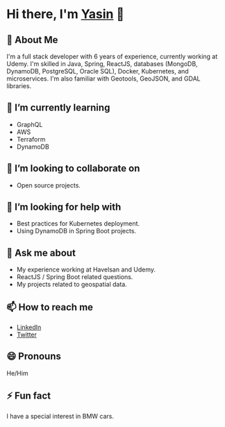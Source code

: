 # Hi there, I'm [Yasin](https://www.linkedin.com/in/yasinkansu/) 👋

## 🚀 About Me
I'm a full stack developer with 6 years of experience, currently working at Udemy. I'm skilled in Java, Spring, ReactJS, databases (MongoDB, DynamoDB, PostgreSQL, Oracle SQL), Docker, Kubernetes, and microservices. I'm also familiar with Geotools, GeoJSON, and GDAL libraries.

## 🌱 I’m currently learning
- GraphQL
- AWS
- Terraform
- DynamoDB

## 👯 I’m looking to collaborate on
- Open source projects.

## 🤔 I’m looking for help with
- Best practices for Kubernetes deployment.
- Using DynamoDB in Spring Boot projects.

## 💬 Ask me about
- My experience working at Havelsan and Udemy.
- ReactJS / Spring Boot related questions.
- My projects related to geospatial data.

## 📫 How to reach me
- [LinkedIn](https://www.linkedin.com/in/yasinkansu/)
- [Twitter](https://twitter.com/yasinkansu)

## 😄 Pronouns
He/Him

## ⚡ Fun fact
I have a special interest in BMW cars.

